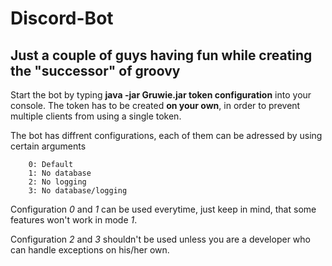 # Discord-Bot

## Just a couple of guys having fun while creating the "successor" of groovy


Start the bot by typing **java -jar Gruwie.jar token configuration** into your console.
The token has to be created **on your own**, in order to prevent multiple clients from using a single token.

The bot has diffrent configurations, each of them can be adressed by using certain arguments

		0: Default
		1: No database
		2: No logging
		3: No database/logging
		
Configuration *0* and *1* can be used everytime, just keep in mind, that some features won't work in mode *1*.

Configuration *2* and *3* shouldn't be used unless you are a developer who can handle exceptions on his/her own.
